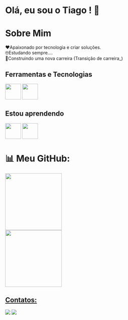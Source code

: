 # Olá, eu sou o Tiago !  👋
# Sobre Mim
 ❤️Apaixonado por tecnologia e criar soluções.<br>
 🤓Estudando sempre....<br>
 🚧Construindo uma nova carreira (Transição de carreira_)<br>
 
## Ferramentas e Tecnologias

<img loading="lazy" src="https://cdn.jsdelivr.net/gh/devicons/devicon/icons/git/git-original.svg" width="50" height="50"/> <img src="https://cdn.jsdelivr.net/gh/devicons/devicon@latest/icons/html5/html5-original-wordmark.svg" width="50" height="50"/>
<br>
## Estou aprendendo

<img src="https://cdn.jsdelivr.net/gh/devicons/devicon@latest/icons/css3/css3-original-wordmark.svg" width="50" height="50"/> <img src="https://cdn.jsdelivr.net/gh/devicons/devicon@latest/icons/javascript/javascript-original.svg" width="50" height="50"/>
<br>
<div>
<h1 class="heading-element" dir="auto">📊 Meu GitHub:</h1>
<a href="https://github.com/TiagoLeopoldo">
<img  loading="lazy" height="180em" src="https://github-readme-stats.vercel.app/api?username=TiagoLeopoldo&show_icons=true&theme=dracula&include_all_commits=true&count_private=true"/><br>
<img  loading="lazy" height="180em" src="https://github-readme-stats.vercel.app/api/top-langs/?username=TiagoLeopoldo&layout=compact&langs_count=7&theme=dracula"/>
<div>

## Contatos:
<div>
<a href = "mailto:tnleopoldo.dev@gmail.com"><img loading="lazy" src="https://img.shields.io/badge/Gmail-D14836?style=for-the-badge&logo=gmail&logoColor=white" target="_blank"></a>
<a href="https://www.linkedin.com/in/tiagoleopoldo" target="_blank"><img loading="lazy" src="https://img.shields.io/badge/-LinkedIn-%230077B5?style=for-the-badge&logo=linkedin&logoColor=white" target="_blank"></a>   
</div>





